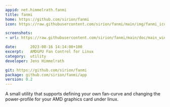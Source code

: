```yaml
---
appid: net.himmelrath.fanmi
title: fanmi
home: https://github.com/sirion/fanmi
icon: https://raw.githubusercontent.com/sirion/fanmi/main/img/fanmi_icon_64.png

screenshots:
- url: https://raw.githubusercontent.com/sirion/fanmi/main/doc/main_window01.png

date:      2023-08-16 14:14:00+100
excerpt:   AMDGPU Fan Control for Linux
category:  utility
developer: Jens Himmelrath

git: https://github.com/sirion/fanmi
package: github.com/sirion/fanmi/app
version: 0.2
---
```


A small utility that supports defining your own fan-curve and changing the power-profile for your AMD graphics card under linux.
